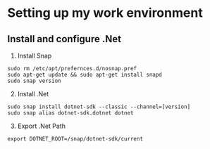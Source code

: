 # Setting up my work environment

## Install and configure .Net
1. Install Snap
```
sudo rm /etc/apt/prefernces.d/nosnap.pref
sudo apt-get update && sudo apt-get install snapd
sudo snap version
```
2. Install .Net
```
sudo snap install dotnet-sdk --classic --channel=[version]
sudo snap alias dotnet-sdk.dotnet dotnet
```
 
3. Export .Net Path
```
export DOTNET_ROOT=/snap/dotnet-sdk/current
```